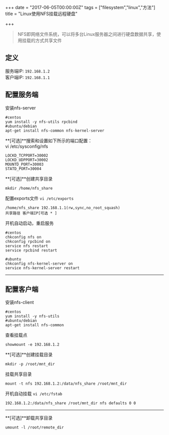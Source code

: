 +++
date = "2017-06-05T00:00:00Z"
tags = ["filesystem","linux","方法"]
title = "Linux使用NFS挂载远程硬盘"

+++
> NFS即网络文件系统，可以将多台Linux服务器之间进行硬盘数据共享，使用挂载的方式共享文件<!--more-->

## 定义
服务端IP: `192.168.1.2`  
客户端IP: `192.168.1.1`    

## 配置服务端

安装nfs-server
```
#centos
yum install -y nfs-utils rpcbind 
#ubuntu/debian
apt-get install nfs-common nfs-kernel-server
```

**[可选]**搜索和设置如下所示的端口配置：  
vi /etc/sysconfig/nfs
```RQUOTAD_PORT=30001
LOCKD_TCPPORT=30002
LOCKD_UDPPORT=30002
MOUNTD_PORT=30003
STATD_PORT=30004
```
**[可选]**创建共享目录
```
mkdir /home/nfs_share
```
配置exports文件 `vi /etc/exports `   
```
/home/nfs_share 192.168.1.1(rw,sync,no_root_squash)
共享路径 客户端IP[可选 * ]
```

开机自动启动，重启服务  
```
#centos
chkconfig nfs on
chkconfig rpcbind on
service nfs restart
service rpcbind restart

#ubuntu
chkconfig nfs-kernel-server on
service nfs-kernel-server restart
```
---

## 配置客户端  

安装nfs-client  
```
#centos
yum install -y nfs-utils
#ubuntu/debian
apt-get install nfs-common
```

查看挂载点
```
showmount -e 192.168.1.2
```
**[可选]**创建挂载目录
```
mkdir -p /root/mnt_dir
```
挂载共享目录
```
mount -t nfs 192.168.1.2:/data/nfs_share /root/mnt_dir
```
开机自动挂载 `vi /etc/fstab`
```
192.168.1.2:/data/nfs_share /root/mnt_dir nfs defaults 0 0
```

---
**[可选]**卸载共享目录
```
umount -l /root/remote_dir
```